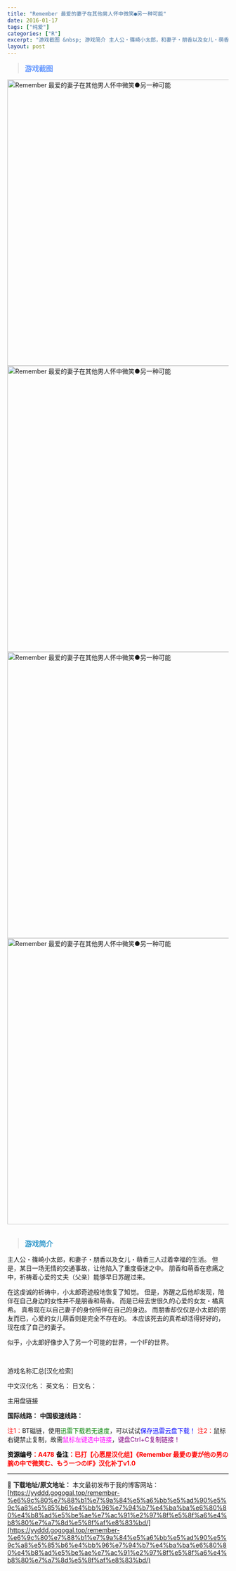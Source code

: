 ```yaml
---
title: "Remember 最爱的妻子在其他男人怀中微笑●另一种可能"
date: 2016-01-17
tags: ["纯爱"]
categories: ["R"]
excerpt: "游戏截图 &nbsp; 游戏简介 主人公・篠崎小太郎，和妻子・朋香以及女儿・萌香三人过着幸福的生活。 但是，某日一场无情的交通事故，让他陷入了重度昏迷之中。 朋香和萌香在悲痛之中，祈祷着心爱的丈夫（父亲）能够早日苏醒过来。 在这虔诚的祈祷中，小太郎奇迹般地恢复了知觉。 但是，苏醒之后他却发现，陪伴在&hellip;"
layout: post
---
```


<div>
<blockquote><b><span style="font-size: 12pt; color: #6699ff;">游戏截图</span></b></blockquote>
<div><img title="点击放大" src="https://yyddd.gogogal.top/wp-content/uploads/2025/04/20250430_6811f33cd8462.webp" alt="Remember 最爱的妻子在其他男人怀中微笑●另一种可能" width="650" /></div>
<div><img title="点击放大" src="https://yyddd.gogogal.top/wp-content/uploads/2025/04/20250430_6811f33f37236.webp" alt="Remember 最爱的妻子在其他男人怀中微笑●另一种可能" width="650" /></div>
<div><img title="点击放大" src="https://yyddd.gogogal.top/wp-content/uploads/2025/04/20250430_6811f341ea984.webp" alt="Remember 最爱的妻子在其他男人怀中微笑●另一种可能" width="650" /></div>
<div><img title="点击放大" src="https://yyddd.gogogal.top/wp-content/uploads/2025/04/20250430_6811f3435677d.webp" alt="Remember 最爱的妻子在其他男人怀中微笑●另一种可能" width="650" /></div>
&nbsp;
<blockquote><b><span style="font-size: 12pt; color: #3399cc;">游戏简介</span></b></blockquote>
<div>主人公・篠崎小太郎，和妻子・朋香以及女儿・萌香三人过着幸福的生活。
但是，某日一场无情的交通事故，让他陷入了重度昏迷之中。
朋香和萌香在悲痛之中，祈祷着心爱的丈夫（父亲）能够早日苏醒过来。

在这虔诚的祈祷中，小太郎奇迹般地恢复了知觉。
但是，苏醒之后他却发现，陪伴在自己身边的女性并不是朋香和萌香。
而是已经去世很久的心爱的女友・橘真希。
真希现在以自己妻子的身份陪伴在自己的身边。
而朋香却仅仅是小太郎的朋友而已，心爱的女儿萌香则是完全不存在的。
本应该死去的真希却活得好好的，现在成了自己的妻子。

似乎，小太郎好像步入了另一个可能的世界，一个IF的世界。</div>
&nbsp;

游戏名称汇总[汉化检索]

中文汉化名：
英文名：
日文名：
</div>
<div class="panel panel-primary">
<div class="panel-heading">主用盘链接</div>
<div class="panel-body">

<b>国际线路：</b>
<b>中国极速线路：</b>


<span style="color: #ff0000;">注1：</span>BT磁链，使用<span style="color: #008000;">迅雷下载若无速度</span>，可以试试<span style="color: #0000ff;">保存迅雷云盘下载！</span>
<span style="color: #ff0000;">注2：</span>鼠标右键禁止复制，故需<span style="color: #ff00ff;">鼠标左键选中链接</span>，<span style="color: #800080;">键盘Ctrl+C复制链接！</span>

</div>
<div class="panel-footer"><span style="color: #ff0000;"><b><span style="color: #000000;">资源编号</span>：A478</b></span>
<span style="color: #ff0000;"><b><span style="color: #000000;">备注</span>：已打【心愿屋汉化组】《Remember 最愛の妻が他の男の腕の中で微笑む、もう一つのIF》汉化补丁v1.0</b></span></div>
</div>

---
📖 **下载地址/原文地址：** 本文最初发布于我的博客网站：[https://yyddd.gogogal.top/remember-%e6%9c%80%e7%88%b1%e7%9a%84%e5%a6%bb%e5%ad%90%e5%9c%a8%e5%85%b6%e4%bb%96%e7%94%b7%e4%ba%ba%e6%80%80%e4%b8%ad%e5%be%ae%e7%ac%91%e2%97%8f%e5%8f%a6%e4%b8%80%e7%a7%8d%e5%8f%af%e8%83%bd/](https://yyddd.gogogal.top/remember-%e6%9c%80%e7%88%b1%e7%9a%84%e5%a6%bb%e5%ad%90%e5%9c%a8%e5%85%b6%e4%bb%96%e7%94%b7%e4%ba%ba%e6%80%80%e4%b8%ad%e5%be%ae%e7%ac%91%e2%97%8f%e5%8f%a6%e4%b8%80%e7%a7%8d%e5%8f%af%e8%83%bd/)
